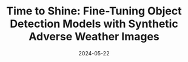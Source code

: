 ---
layout: seminar-post
title: "Time to Shine: Fine-Tuning Object Detection Models with Synthetic Adverse Weather Images"
subtitle: ''
categories: Computer Vision
tags: [Object-Detection, Image generation]
date: 2024-05-22
pdf_url: 'https://drive.google.com/file/d/1IeKJDuGIORCs7zPte78SaOooHXGi_sD2/preview'
---